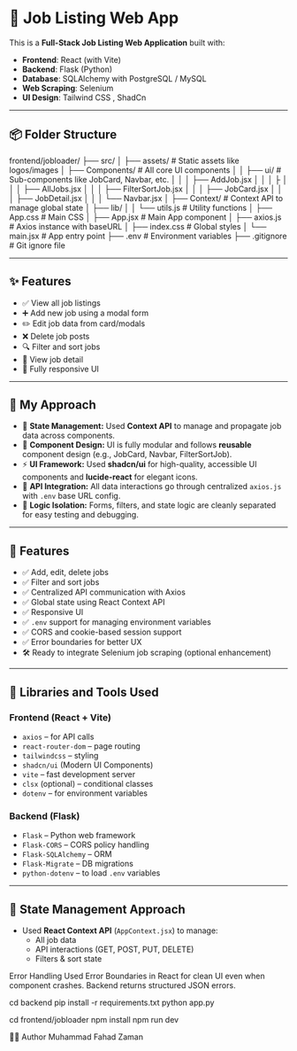 # 🧾 Job Listing Web App

This is a **Full-Stack Job Listing Web Application** built with:

- **Frontend**: React (with Vite)
- **Backend**: Flask (Python)
- **Database**: SQLAlchemy with PostgreSQL / MySQL
- **Web Scraping**: Selenium 
- **UI Design**: Tailwind CSS , ShadCn

---

## 📦 Folder Structure

frontend/jobloader/
├── src/
│ ├── assets/ # Static assets like logos/images
│ ├── Components/ # All core UI components
│ │ ├── ui/ # Sub-components like JobCard, Navbar, etc.
│ │ │ ├── AddJob.jsx
│ │ │ ├
│ │ │ ├── AllJobs.jsx
│ │ │ ├── FilterSortJob.jsx
│ │ │ ├── JobCard.jsx
│ │ │ ├── JobDetail.jsx
│ │ │ └── Navbar.jsx
│ ├── Context/ # Context API to manage global state
│ ├── lib/
│ │ └── utils.js # Utility functions
│ ├── App.css # Main CSS
│ ├── App.jsx # Main App component
│ ├── axios.js # Axios instance with baseURL
│ ├── index.css # Global styles
│ └── main.jsx # App entry point
├── .env # Environment variables
├── .gitignore # Git ignore file

---

## ✨ Features

- ✅ View all job listings
- ➕ Add new job using a modal form
- ✏️ Edit job data from card/modals
- ❌ Delete job posts
- 🔍 Filter and sort jobs
- 🔗 View job detail
- 📱 Fully responsive UI

---

## 🧠 My Approach

- 🔄 **State Management:** Used **Context API** to manage and propagate job data across components.
- 🧱 **Component Design:** UI is fully modular and follows **reusable** component design (e.g., JobCard, Navbar, FilterSortJob).
- ⚡ **UI Framework:** Used **shadcn/ui** for high-quality, accessible UI components and **lucide-react** for elegant icons.
- 🔌 **API Integration:** All data interactions go through centralized `axios.js` with `.env` base URL config.
- 🧠 **Logic Isolation:** Forms, filters, and state logic are cleanly separated for easy testing and debugging.

---

## 🔧 Features

- ✅ Add, edit, delete jobs
- ✅ Filter and sort jobs
- ✅ Centralized API communication with Axios
- ✅ Global state using React Context API
- ✅ Responsive UI
- ✅ `.env` support for managing environment variables
- ✅ CORS and cookie-based session support
- ✅ Error boundaries for better UX
- 🛠️ Ready to integrate Selenium job scraping (optional enhancement)

---

## 🔗 Libraries and Tools Used

### Frontend (React + Vite)

- `axios` – for API calls
- `react-router-dom` – page routing
- `tailwindcss` – styling
- `shadcn/ui` (Modern UI Components)
- `vite` – fast development server
- `clsx` (optional) – conditional classes
- `dotenv` – for environment variables

### Backend (Flask)

- `Flask` – Python web framework
- `Flask-CORS` – CORS policy handling
- `Flask-SQLAlchemy` – ORM
- `Flask-Migrate` – DB migrations
- `python-dotenv` – to load `.env` variables

---

## 🧠 State Management Approach

- Used **React Context API** (`AppContext.jsx`) to manage:
  - All job data
  - API interactions (GET, POST, PUT, DELETE)
  - Filters & sort state



Error Handling
Used Error Boundaries in React for clean UI even when component crashes.
Backend returns structured JSON errors.

cd backend
pip install -r requirements.txt
python app.py

cd frontend/jobloader
npm install
npm run dev

🧑‍💻 Author
Muhammad Fahad Zaman
